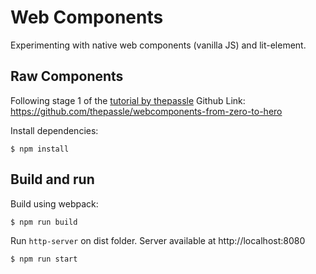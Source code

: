 Web Components
===

Experimenting with native web components (vanilla JS) and lit-element.  

Raw Components
---

Following stage 1 of the [tutorial by thepassle](https://dev.to/thepassle/web-components-from-zero-to-hero-4n4m)
Github Link: https://github.com/thepassle/webcomponents-from-zero-to-hero

Install dependencies:
```
$ npm install
```

## Build and run

Build using webpack:

```
$ npm run build
```

Run `http-server` on dist folder. Server available at http://localhost:8080

```
$ npm run start
```